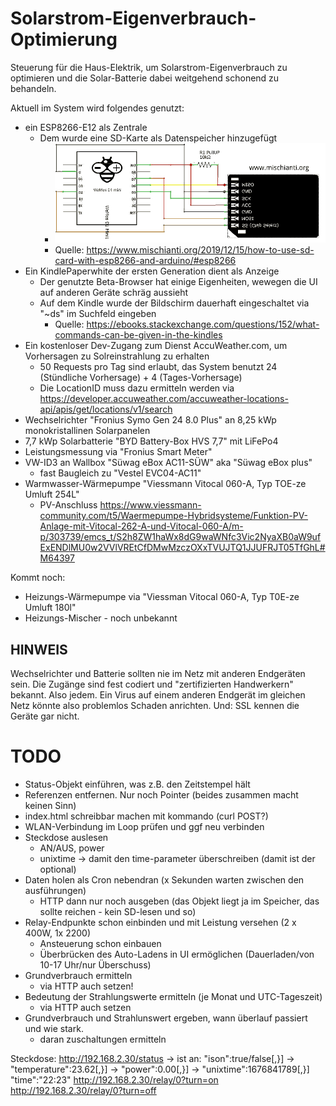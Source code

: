 # Solarstrom-Eigenverbrauch-Optimierung

Steuerung für die Haus-Elektrik, um Solarstrom-Eigenverbrauch zu optimieren und die Solar-Batterie dabei
weitgehend schonend zu behandeln.

Aktuell im System wird folgendes genutzt:
- ein ESP8266-E12 als Zentrale
  - Dem wurde eine SD-Karte als Datenspeicher hinzugefügt 
    - ![Schaltplan zum Anschluss der SD-Karte an den ESP8266-12E](sd-card-anschlussplan.png)
    - Quelle: <https://www.mischianti.org/2019/12/15/how-to-use-sd-card-with-esp8266-and-arduino/#esp8266>
- Ein KindlePaperwhite der ersten Generation dient als Anzeige
  - Der genutzte Beta-Browser hat einige Eigenheiten, wewegen die UI auf anderen Geräte schräg aussieht
  - Auf dem Kindle wurde der Bildschirm dauerhaft eingeschaltet via "~ds" im Suchfeld eingeben
    - Quelle: <https://ebooks.stackexchange.com/questions/152/what-commands-can-be-given-in-the-kindles>
- Ein kostenloser Dev-Zugang zum Dienst AccuWeather.com, um Vorhersagen zu Solreinstrahlung zu erhalten
  - 50 Requests pro Tag sind erlaubt, das System benutzt 24 (Stündliche Vorhersage) + 4 (Tages-Vorhersage)
  - Die LocationID muss dazu ermitteln werden via <https://developer.accuweather.com/accuweather-locations-api/apis/get/locations/v1/search>
- Wechselrichter "Fronius Symo Gen 24 8.0 Plus" an 8,25 kWp monokristallinen Solarpanelen
- 7,7 kWp Solarbatterie "BYD Battery-Box HVS 7,7" mit LiFePo4
- Leistungsmessung via "Fronius Smart Meter"
- VW-ID3 an Wallbox "Süwag eBox AC11-SÜW" aka "Süwag eBox plus"
  - fast Baugleich zu "Vestel EVC04-AC11"
- Warmwasser-Wärmepumpe "Viessmann Vitocal 060-A, Typ TOE-ze Umluft 254L"
  - PV-Anschluss <https://www.viessmann-community.com/t5/Waermepumpe-Hybridsysteme/Funktion-PV-Anlage-mit-Vitocal-262-A-und-Vitocal-060-A/m-p/303739/emcs_t/S2h8ZW1haWx8dG9waWNfc3Vic2NyaXB0aW9ufExENDlMU0w2VVlVREtCfDMwMzczOXxTVUJTQ1JJUFRJT05TfGhL#M64397>

Kommt noch:
- Heizungs-Wärmepumpe via "Viessman Vitocal 060-A, Typ T0E-ze Umluft 180l"
- Heizungs-Mischer - noch unbekannt

## HINWEIS
Wechselrichter und Batterie sollten nie im Netz mit anderen Endgeräten sein. Die Zugänge
sind fest codiert und "zertifizierten Handwerkern" bekannt. Also jedem. Ein Virus auf einem
anderen Endgerät im gleichen Netz könnte also problemlos Schaden anrichten. Und: SSL kennen
die Geräte gar nicht.

# TODO
- Status-Objekt einführen, was z.B. den Zeitstempel hält
- Referenzen entfernen. Nur noch Pointer (beides zusammen macht keinen Sinn)
- index.html schreibbar machen mit kommando (curl POST?)
- WLAN-Verbindung im Loop prüfen und ggf neu verbinden
- Steckdose auslesen
  - AN/AUS, power
  - unixtime -> damit den time-parameter überschreiben (damit ist der optional)
- Daten holen als Cron nebendran (x Sekunden warten zwischen den ausführungen)
  - HTTP dann nur noch ausgeben (das Objekt liegt ja im Speicher, das sollte reichen - kein SD-lesen und so)
- Relay-Endpunkte schon einbinden und mit Leistung versehen (2 x 400W, 1x 2200)
  - Ansteuerung schon einbauen
  - Überbrücken des Auto-Ladens in UI ermöglichen (Dauerladen/von 10-17 Uhr/nur Überschuss)
- Grundverbrauch ermitteln
  - via HTTP auch setzen!
- Bedeutung der Strahlungswerte ermitteln (je Monat und UTC-Tageszeit)
  - via HTTP auch setzen
- Grundverbrauch und Strahlunswert ergeben, wann überlauf passiert und wie stark.
  - daran zuschaltungen ermitteln 

Steckdose:
http://192.168.2.30/status
-> ist an: "ison":true/false[,}]
-> "temperature":23.62[,}]
-> "power":0.00[,}]
-> "unixtime":1676841789[,}]
"time":"22:23"
http://192.168.2.30/relay/0?turn=on
http://192.168.2.30/relay/0?turn=off
